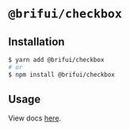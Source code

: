# `@brifui/checkbox`

## Installation

```sh
$ yarn add @brifui/checkbox
# or
$ npm install @brifui/checkbox
```

## Usage

View docs [here](https://brifui.netlify.app/docs/checkbox).
